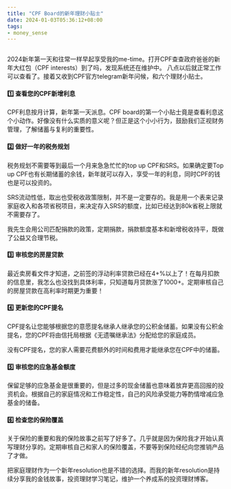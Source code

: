 ```yaml
---
title: "CPF Board的新年理财小贴士"
date: 2024-01-03T05:36:12+08:00
tags:
- money_sense
---
```


<div>
    <span class="image fit" style="max-width: 400px;"><img src="https://s3.ap-southeast-1.amazonaws.com/littlecheesecake.me/money.sense/cpf_board_tips/CPF_board_tips.jpg" alt="" /></span>
</div>

2024新年第一天和往常一样早起享受我的me-time。打开CPF查查政府爸爸的新年大红包（CPF interests）到了吗，发现系统还在维护中。 八点以后就正常工作可以查看了。接着又收到CPF官方telegram新年问候，和六个理财小贴士。

#### 1️⃣ 查看您的CPF新增利息

CPF利息按月计算，新年第一天派息。CPF board的第一个小贴士竟是查看利息这个小动作。好像没有什么实质的意义呢？但正是这个小小行为，鼓励我们正视财务管理，了解储蓄与复利的重要性。

#### 2️⃣ 做好一年的税务规划

税务规划不需要等到最后一个月来急急忙忙的top up CPF和SRS。如果确定要Top up CPF也有长期储蓄的余钱，新年就可以存入，享受一年的利息，同时CPF的钱也是可以投资的。

SRS流动性低，取出也受税收政策限制，并不是一定要存的。我是用一个表来记录家庭收入和各项省税项目，来决定存入SRS的额度，比如已经达到80k省税上限就不需要存了。

我先生会用公司匹配捐款的政策，定期捐款，捐款额度基本和新增税收持平，既做了公益又合理节税。

#### 3️⃣ 审核您的房屋贷款

最近卖房看文件才知道，之前签的浮动利率贷款已经在4+%以上了！在每月扣款的信息里，我怎么也没找到具体利率，只知道每月贷款涨了1000+。定期审核自己的房屋贷款在高利率时期更为重要！

#### 4️⃣ 更新您的CPF提名

CPF提名让您能够根据您的意愿提名继承人继承您的公积金储蓄。如果没有公积金提名，您的CPF将由信托局根据《无遗嘱继承法》分配给您的家庭成员。

没有CPF提名，您的家人需要花费额外的时间和费用才能继承您在CPF中的储蓄。

#### 5️⃣ 审核您的应急基金额度

保留足够的应急基金是很重要的，但是过多的现金储蓄也意味着放弃更高回报的投资机会。根据自己的家庭情况和工作稳定性，自己的风险承受能力等酌情增减应急基金的储备。

#### 6️⃣ 检查您的保险覆盖

关于保险的重要和我的保险故事之前写了好多了。几乎就是因为保险我才开始认真写理财分享的。定期审核自己和家人的保险覆盖，不要等到保险经纪向您推销产品了才做。

把家庭理财作为一个新年resolution也是不错的选择。而我的新年resolution是持续分享我的金钱故事，投资理财学习笔记，维护一个养成系的投资理财博客。